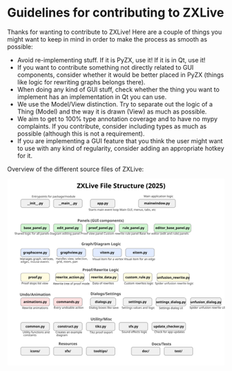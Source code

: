 # Guidelines for contributing to ZXLive

Thanks for wanting to contribute to ZXLive! Here are a couple of things you might want to keep in mind in order to make the process as smooth as possible:

- Avoid re-implementing stuff. If it is PyZX, use it! If it is in Qt, use it! 
- If you want to contribute something not directly related to GUI components, consider whether it would be better placed in PyZX (things like logic for rewriting graphs belongs there).
- When doing any kind of GUI stuff, check whether the thing you want to implement has an implementation in Qt you can use.
- We use the Model/View distinction. Try to separate out the logic of a Thing  (Model) and the way it is drawn (View) as much as possible. 
- We aim to get to 100% type annotation coverage and to have no mypy complaints. If you contribute, consider including types as much as possible (although this is not a requirement).
- If you are implementing a GUI feature that you think the user might want to use with any kind of regularity, consider adding an appropriate hotkey for it.

Overview of the different source files of ZXLive:

![ZXLive file structure](ZXLive-file-overview.svg "ZXLive file structure")
